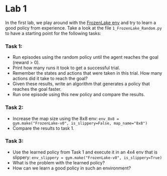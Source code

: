# Lab 1

In the first lab, we play around with the [FrozenLake env](https://gym.openai.com/envs/FrozenLake-v0/) and try to learn a good policy from experience.
Take a look at the file `1_FrozenLake_Random.py` to have a starting point for the following tasks:

### Task 1:
- Run episodes using the random policy until the agent reaches the goal (reward > 0).
- Print how many runs it took to get a successful trial.
- Remember the states and actions that were taken in this trial. How many actions did it take to reach the goal?
- Given these results, write an algorithm that generates a policy that reaches the goal faster.
- Run one episode using this new policy and compare the results.

### Task 2:
- Increase the map size using the 8x8 env:
 `env_8x8 = gym.make("FrozenLake-v0", is_slippery=False, map_name="8x8")`
- Compare the results to task 1.

### Task 3:
- Use the learned policy from Task 1 and execute it in an 4x4 env that is slippery:
`env_slippery = gym.make("FrozenLake-v0", is_slippery=True)`
- What is the problem with the learned policy?
- How can we learn a good policy in such an environment?
